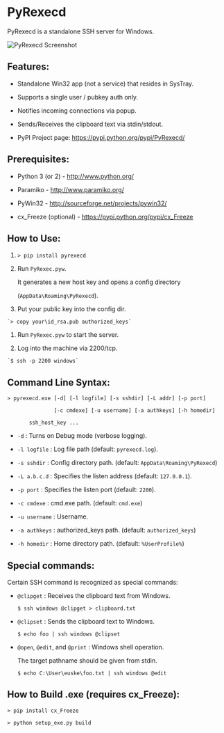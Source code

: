# PyRexecd

PyRexecd is a standalone SSH server for Windows.

![PyRexecd Screenshot](docs/pyrexecd.gif)

## Features:

  * Standalone Win32 app (not a service) that resides in SysTray.
  * Supports a single user / pubkey auth only.
  * Notifies incoming connections via popup.
  * Sends/Receives the clipboard text via stdin/stdout.
  * PyPI Project page: https://pypi.python.org/pypi/PyRexecd/

## Prerequisites:

  * Python 3 (or 2) - http://www.python.org/
  * Paramiko - http://www.paramiko.org/
  * PyWin32 - http://sourceforge.net/projects/pywin32/
  * cx_Freeze (optional) - https://pypi.python.org/pypi/cx_Freeze

## How to Use:

  1. `> pip install pyrexecd`
  1. Run `PyRexec.pyw`. <br>
     It generates a new host key and opens a config directory
     (`AppData\Roaming\PyRexecd`).
  1. Put your public key into the config dir. <br>
    `> copy your\id_rsa.pub authorized_keys`
  1. Run `PyRexec.pyw` to start the server.
  1. Log into the machine via 2200/tcp.<br>
    `$ ssh -p 2200 windows`

## Command Line Syntax:

    > pyrexecd.exe [-d] [-l logfile] [-s sshdir] [-L addr] [-p port]
                   [-c cmdexe] [-u username] [-a authkeys] [-h homedir]
		   ssh_host_key ...

  * `-d` : Turns on Debug mode (verbose logging).
  * `-l logfile` : Log file path (default: `pyrexecd.log`).
  * `-s sshdir` : Config directory path. (default: `AppData\Roaming\PyRexecd`)
  * `-L a.b.c.d` : Specifies the listen address (default: `127.0.0.1`).
  * `-p port` : Specifies the listen port (default: `2200`).
  * `-c cmdexe` : cmd.exe path. (default: `cmd.exe`)
  * `-u username` : Username.
  * `-a authkeys` : authorized_keys path. (default: `authorized_keys`)
  * `-h homedir` : Home directory path. (default: `%UserProfile%`)

## Special commands:

  Certain SSH command is recognized as special commands:

  * `@clipget` : Receives the clipboard text from Windows.<br>
    `$ ssh windows @clipget > clipboard.txt`
  * `@clipset` : Sends the clipboard text to Windows.<br>
    `$ echo foo | ssh windows @clipset`
  * `@open`, `@edit`, and `@print` : Windows shell operation.
    The target pathname should be given from stdin.<br>
    `$ echo C:\User\euske\foo.txt | ssh windows @edit`

## How to Build .exe (requires cx_Freeze):

    > pip install cx_Freeze
    > python setup_exe.py build
